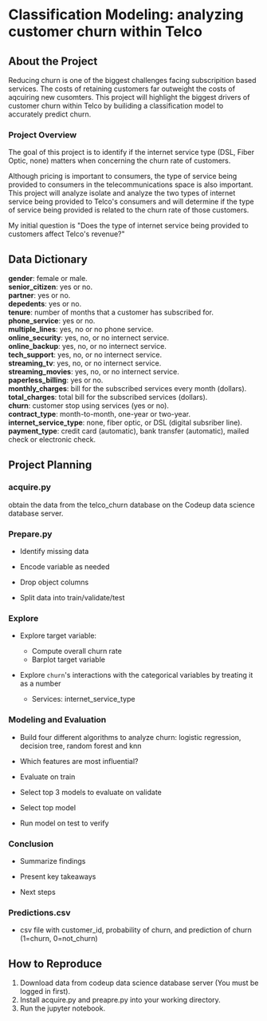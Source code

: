 # Classification Modeling: analyzing customer churn within Telco

## About the Project
Reducing churn is one of the biggest challenges facing subscripition based services. The costs of retaining customers far outweight the costs of aqcuiring new cusomters. This project will highlight the biggest drivers of customer churn within Telco by builiding a classification model to accurately predict churn.

### Project Overview

The goal of this project is to identify if the internet service type (DSL, Fiber Optic, none) matters when concerning the churn rate of customers. 

Although pricing is important to consumers, the type of service being provided to consumers in the telecommunications space is also important.
This project will analyze isolate and analyze the two types of internet service being provided to Telco's consumers and will determine if
the type of service being provided is related to the churn rate of those customers.

My initial question is "Does the type of internet service being provided to customers affect Telco's revenue?"

## Data Dictionary
**gender**: female or male.<br>
**senior_citizen**: yes or no.<br>
**partner**: yes or no.<br>
**depedents**: yes or no.<br>
**tenure**: number of months that a customer has subscribed for.<br>
**phone_service**: yes or no.<br> 
**multiple_lines**: yes, no or no phone service.<br> 
**online_security**: yes, no, or no internect service.<br>
**online_backup**: yes, no, or no internect service.<br>
**tech_support**: yes, no, or no internect service.<br>
**streaming_tv**: yes, no, or no internect service.<br>
**streaming_movies**: yes, no, or no internect service.<br>
**paperless_billing**: yes or no.<br> 
**monthly_charges**: bill for the subscribed services every month (dollars).<br>
**total_charges**: total bill for the subscribed services (dollars).<br>
**churn**: customer stop using services (yes or no).<br>
**contract_type**: month-to-month, one-year or two-year.<br>
**internet_service_type**: none, fiber optic, or DSL (digital subsriber line).<br>
**payment_type**: credit card (automatic), bank transfer (automatic), mailed check or electronic check.<br>


## Project Planning

### acquire.py

obtain the data from the telco_churn database on the Codeup data science database server. 

### Prepare.py

* Identify missing data

* Encode variable as needed

* Drop object columns

* Split data into train/validate/test

### Explore

* Explore target variable:
    * Compute overall churn rate
    * Barplot target variable
    
* Explore `churn`'s interactions with the categorical variables by treating it as a number 
    * Services: internet_service_type


### Modeling and Evaluation

* Build four different algorithms to analyze churn: logistic regression, decision tree, random forest and knn

* Which features are most influential?

* Evaluate on train

* Select top 3 models to evaluate on validate

* Select top model

* Run model on test to verify

### Conclusion

* Summarize findings

* Present key takeaways

* Next steps

### Predictions.csv

* csv file with customer_id, probability of churn, and prediction of churn (1=churn, 0=not_churn)

## How to Reproduce

1. Download data from codeup data science database server (You must be logged in first).
2. Install acquire.py and preapre.py into your working directory.
3. Run the jupyter notebook. 
